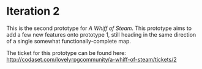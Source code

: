 # Iteration 2

This is the second prototype for _A Whiff of Steam_. This prototype aims to add a few new features onto prototype 1, still heading in the same direction of a single somewhat functionally-complete map.

The ticket for this prototype can be found here: http://codaset.com/lovelyrpgcommunity/a-whiff-of-steam/tickets/2

